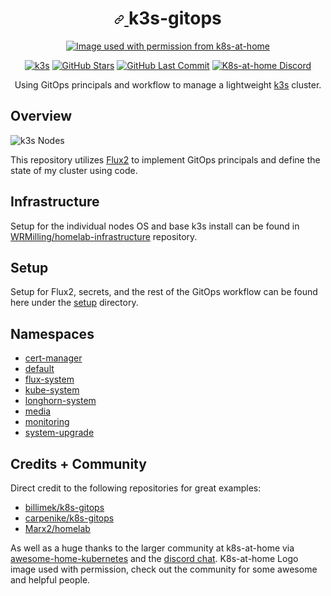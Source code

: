 <!-- markdownlint-disable MD033 -->

<h1 align="center">
  <a id="user-content--k3s-gitops-" class="anchor" aria-hidden="true" href="#-k3s-gitops-">
    <svg class="octicon octicon-link" viewBox="0 0 16 16" version="1.1" width="16" height="16" aria-hidden="true">
      <path fill-rule="evenodd" d="M7.775 3.275a.75.75 0 001.06 1.06l1.25-1.25a2 2 0 112.83 2.83l-2.5 2.5a2 2 0 01-2.83 0 .75.75 0 00-1.06 1.06 3.5 3.5 0 004.95 0l2.5-2.5a3.5 3.5 0 00-4.95-4.95l-1.25 1.25zm-4.69 9.64a2 2 0 010-2.83l2.5-2.5a2 2 0 012.83 0 .75.75 0 001.06-1.06 3.5 3.5 0 00-4.95 0l-2.5 2.5a3.5 3.5 0 004.95 4.95l1.25-1.25a.75.75 0 00-1.06-1.06l-1.25 1.25a2 2 0 01-2.83 0z"></path>
    </svg>
  </a> k3s-gitops
</h1>

<p align="center">
  <a href="https://github.com/k8s-at-home" alt="Image used with permission from k8s-at-home"><img alt="Image used with permission from k8s-at-home" src="https://avatars.githubusercontent.com/u/61287648" /></a>
</p>

<p align="center">
  <a href="https://k3s.io/"><img alt="k3s" src="https://img.shields.io/badge/k3s-v1.20.6-orange?style=flat-square"></a> <a href="https://github.com/WRMilling/k3s-gitops/stargazers"><img alt="GitHub Stars" src="https://img.shields.io/github/stars/WRMilling/k3s-gitops?color=green&style=flat-square"></a> <a href="https://github.com/WRMilling/k3s-gitops/commits/master"><img alt="GitHub Last Commit" src="https://img.shields.io/github/last-commit/WRMilling/k3s-gitops?color=purple&style=flat-square"></a> <a href="https://discord.gg/Yv2gzFy"><img alt="K8s-at-home Discord" src="https://img.shields.io/badge/discord-chat-7289DA.svg?maxAge=60&style=flat-square"></a>
</p>

<p align="center">
Using GitOps principals and workflow to manage a lightweight <a href="https://k3s.io">k3s</a> cluster.
</p>

## Overview

![k3s Nodes](https://i.imgur.com/8Zgf3jS.png)

This repository utilizes [Flux2](https://fluxcd.io/) to implement GitOps principals and define the state of my cluster using code.

## Infrastructure

Setup for the individual nodes OS and base k3s install can be found in [WRMilling/homelab-infrastructure](https://github.com/WRMilling/homelab-infrastructure/) repository.

## Setup

Setup for Flux2, secrets, and the rest of the GitOps workflow can be found here under the [setup](/setup) directory.

## Namespaces

* [cert-manager](/cert-manager)
* [default](/default)
* [flux-system](/flux-system-extra)
* [kube-system](/kube-system)
* [longhorn-system](/longhorn-system)
* [media](/media)
* [monitoring](/monitoring)
* [system-upgrade](/system-upgrade)

## Credits + Community

Direct credit to the following repositories for great examples:

* [billimek/k8s-gitops](https://github.com/billimek/k8s-gitops)
* [carpenike/k8s-gitops](https://github.com/carpenike/k8s-gitops)
* [Marx2/homelab](https://github.com/Marx2/homelab/)

As well as a huge thanks to the larger community at k8s-at-home via [awesome-home-kubernetes](https://github.com/k8s-at-home/awesome-home-kubernetes) and the [discord chat](https://discord.gg/7PbmHRK). K8s-at-home Logo image used with permission, check out the community for some awesome and helpful people.

